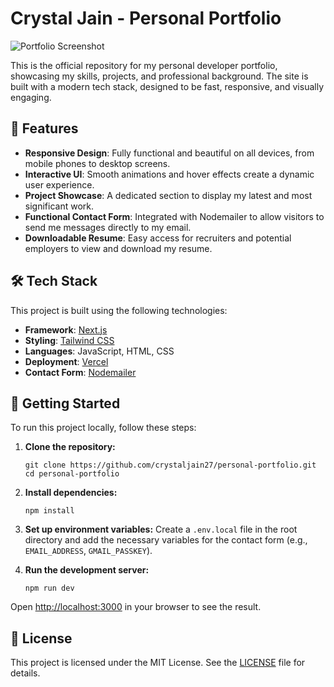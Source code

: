# Crystal Jain - Personal Portfolio

![Portfolio Screenshot](./public/screenshot.png) <!-- Optional: Add a screenshot of your site to the public folder -->

This is the official repository for my personal developer portfolio, showcasing my skills, projects, and professional background. The site is built with a modern tech stack, designed to be fast, responsive, and visually engaging.

## 🚀 Features

-   **Responsive Design**: Fully functional and beautiful on all devices, from mobile phones to desktop screens.
-   **Interactive UI**: Smooth animations and hover effects create a dynamic user experience.
-   **Project Showcase**: A dedicated section to display my latest and most significant work.
-   **Functional Contact Form**: Integrated with Nodemailer to allow visitors to send me messages directly to my email.
-   **Downloadable Resume**: Easy access for recruiters and potential employers to view and download my resume.

## 🛠️ Tech Stack

This project is built using the following technologies:

-   **Framework**: [Next.js](https://nextjs.org/)
-   **Styling**: [Tailwind CSS](https://tailwindcss.com/)
-   **Languages**: JavaScript, HTML, CSS
-   **Deployment**: [Vercel](https://vercel.com/)
-   **Contact Form**: [Nodemailer](https://nodemailer.com/)

## 🔧 Getting Started

To run this project locally, follow these steps:

1.  **Clone the repository:**
    ```
    git clone https://github.com/crystaljain27/personal-portfolio.git
    cd personal-portfolio
    ```

2.  **Install dependencies:**
    ```
    npm install
    ```

3.  **Set up environment variables:**
    Create a `.env.local` file in the root directory and add the necessary variables for the contact form (e.g., `EMAIL_ADDRESS`, `GMAIL_PASSKEY`).

4.  **Run the development server:**
    ```
    npm run dev
    ```

Open [http://localhost:3000](http://localhost:3000) in your browser to see the result.

## 📜 License

This project is licensed under the MIT License. See the [LICENSE](./LICENSE) file for details.
